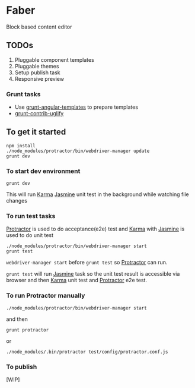 Faber
=====

Block based content editor

## TODOs

1.	Pluggable component templates
2.	Pluggable themes
3.	Setup publish task
4.	Responsive preview

### Grunt tasks

*	Use [grunt-angular-templates](https://github.com/ericclemmons/grunt-angular-templates) to prepare templates
*	[grunt-contrib-uglify](https://github.com/gruntjs/grunt-contrib-uglify)


## To get it started

```
npm install
./node_modules/protractor/bin/webdriver-manager update
grunt dev
```

### To start dev environment

```
grunt dev
```

This will run [Karma](http://karma-runner.github.io/ "Karma") [Jasmine](http://jasmine.github.io/) unit test in the background while watching file changes


### To run test tasks

[Protractor](https://github.com/angular/protractor "Protractor") is used to do acceptance(e2e) test and [Karma](http://karma-runner.github.io/ "Karma") with [Jasmine](http://jasmine.github.io/) is used to do unit test

```
./node_modules/protractor/bin/webdriver-manager start
grunt test
```

`webdriver-manager start` before `grunt test` so [Protractor](https://github.com/angular/protractor "Protractor") can run.

`grunt test` will run [Jasmine](http://jasmine.github.io/) task so the unit test result is accessible via browser and then [Karma](http://karma-runner.github.io/ "Karma") unit test and [Protractor](https://github.com/angular/protractor "Protractor") e2e test.

### To run Protractor manually

```
./node_modules/protractor/bin/webdriver-manager start
```
and then

```
grunt protractor
```
or


```
./node_modules/.bin/protractor test/config/protractor.conf.js
```

### To publish

[WIP]
